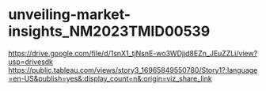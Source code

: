 # unveiling-market-insights_NM2023TMID00539
https://drive.google.com/file/d/1snX1_tjNsnE-wo3WDjjd8EZn_JEuZZLi/view?usp=drivesdk
https://public.tableau.com/views/story3_16965849550780/Story1?:language=en-US&publish=yes&:display_count=n&:origin=viz_share_link

